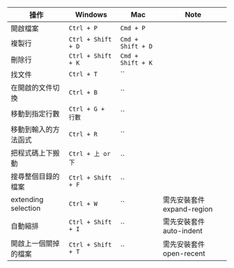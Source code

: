 

|操作                |Windows                   |Mac                      | Note                     |
|--------------------|--------------------------|-------------------------|--------------------------|
|開啟檔案            |`Ctrl + P`                |`Cmd + P`                |                          |
|複製行              |`Ctrl + Shift + D`        |`Cmd + Shift + D`        |                          |
|刪除行              |`Ctrl + Shift + K`        |`Cmd + Shift + K`        |                          |
|找文件              |`Ctrl + T`                |``                       |                          |
|在開啟的文件切換    |`Ctrl + B`                |``                       |                          |
|移動到指定行數      |`Ctrl + G + 行數`         |``                       |                          |
|移動到輸入的方法函式|`Ctrl + R`                |``                       |                          |
|把程式碼上下搬動    |`Ctrl + 上 or 下`         |``                       |                          |
|搜尋整個目錄的檔案  |`Ctrl + Shift + F`        |``                       |                          |
|extending selection |`Ctrl + W`                |``                       |需先安裝套件expand-region |
|自動縮排            |`Ctrl + Shift + I`        |``                       |需先安裝套件auto-indent   |
|開啟上一個關掉的檔案|`Ctrl + Shift + T`        |``                       |需先安裝套件open-recent   |



